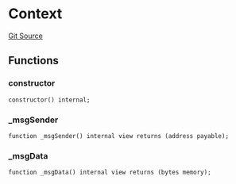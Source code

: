 # Context
[Git Source](https://github.com/Sotatek-LoiNguyen2/ignition-sc/blob/6fd47416ac9b148d4f43e8bb90a990315ae49b42/contracts/test/USDT_BSC.sol)


## Functions
### constructor


```solidity
constructor() internal;
```

### _msgSender


```solidity
function _msgSender() internal view returns (address payable);
```

### _msgData


```solidity
function _msgData() internal view returns (bytes memory);
```

